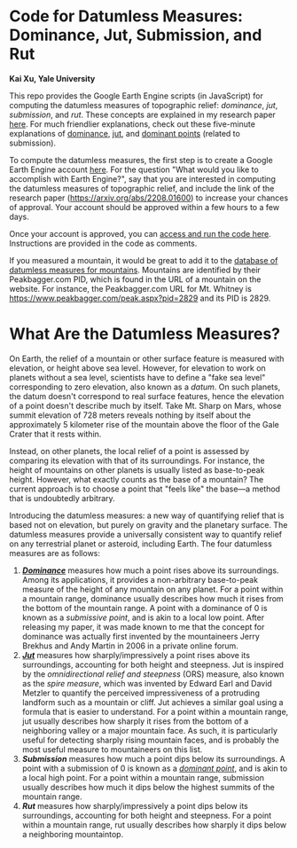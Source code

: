 
# Code for Datumless Measures: Dominance, Jut, Submission, and Rut
**Kai Xu, Yale University**

This repo provides the Google Earth Engine scripts (in JavaScript) for computing the datumless measures of topographic relief: *dominance*, *jut*, *submission*, and *rut*. These concepts are explained in my research paper [here](https://arxiv.org/abs/2208.01600). For much friendlier explanations, check out these five-minute explanations of [dominance](https://www.reddit.com/r/Mountaineering/comments/wfmrxw/a_new_way_to_measure_the_height_of_a_mountain/), [jut](https://www.reddit.com/r/Mountaineering/comments/wup76h/a_new_way_to_quantify_the_impressiveness_of_a/), and [dominant points](https://www.reddit.com/r/Mountaineering/comments/ww1wtw/on_top_of_the_world_a_new_mountain_metric/) (related to submission).

To compute the datumless measures, the first step is to create a Google Earth Engine account [here](https://earthengine.google.com/new_signup/). For the question "What would you like to accomplish with Earth Engine?", say that you are interested in computing the datumless measures of topographic relief, and include the link of the research paper (https://arxiv.org/abs/2208.01600) to increase your chances of approval. Your account should be approved within a few hours to a few days.

Once your account is approved, you can [access and run the code here](https://code.earthengine.google.com/e2c0e4d0f21bdec0bd80ec9e392cd958). Instructions are provided in the code as comments.

If you measured a mountain, it would be great to add it to the [database of datumless measures for mountains](https://docs.google.com/spreadsheets/d/10N-9gxmsiFdJ8IyFrnEmsvQjvnEgT6lAlNidwOAhKa8/edit?usp=sharing). Mountains are identified by their Peakbagger.com PID, which is found in the URL of a mountain on the website. For instance, the Peakbagger.com URL for Mt. Whitney is https://www.peakbagger.com/peak.aspx?pid=2829 and its PID is 2829.

# What Are the Datumless Measures?

On Earth, the relief of a mountain or other surface feature is measured with elevation, or height above sea level. However, for elevation to work on planets without a sea level, scientists have to define a "fake sea level" corresponding to zero elevation, also known as a *datum*. On such planets, the datum doesn't correspond to real surface features, hence the elevation of a point doesn't describe much by itself. Take Mt. Sharp on Mars, whose summit elevation of 728 meters reveals nothing by itself about the approximately 5 kilometer rise of the mountain above the floor of the Gale Crater that it rests within.

Instead, on other planets, the local relief of a point is assessed by comparing its elevation with that of its surroundings. For instance, the height of mountains on other planets is usually listed as base-to-peak height. However, what exactly counts as the base of a mountain? The current approach is to choose a point that "feels like" the base—a method that is undoubtedly arbitrary.

Introducing the datumless measures: a new way of quantifying relief that is based not on elevation, but purely on gravity and the planetary surface. The datumless measures provide a universally consistent way to quantify relief on any terrestrial planet or asteroid, including Earth. The four datumless measures are as follows:
 1. ***[Dominance](https://www.reddit.com/r/Mountaineering/comments/wfmrxw/a_new_way_to_measure_the_height_of_a_mountain/)*** measures how much a point rises above its surroundings. Among its applications, it provides a non-arbitrary base-to-peak measure of the height of any mountain on any planet. For a point within a mountain range, dominance usually describes how much it rises from the bottom of the mountain range. A point with a dominance of 0 is known as a *submissive point*, and is akin to a local low point. After releasing my paper, it was made known to me that the concept for dominance was actually first invented by the mountaineers Jerry Brekhus and Andy Martin in 2006 in a private online forum.
 2. ***[Jut](https://www.reddit.com/r/Mountaineering/comments/wup76h/a_new_way_to_quantify_the_impressiveness_of_a/)*** measures how sharply/impressively a point rises above its surroundings, accounting for both height and steepness. Jut is inspired by the *omnidirectional relief and steepness* (ORS) measure, also known as the *spire measure*, which was invented by Edward Earl and David Metzler to quantify the perceived impressiveness of a protruding landform such as a mountain or cliff. Jut achieves a similar goal using a formula that is easier to understand. For a point within a mountain range, jut usually describes how sharply it rises from the bottom of a neighboring valley or a major mountain face. As such, it is particularly useful for detecting sharply rising mountain faces, and is probably the most useful measure to mountaineers on this list.
3. ***Submission*** measures how much a point dips below its surroundings. A point with a submission of 0 is known as a *[dominant point](https://www.reddit.com/r/Mountaineering/comments/ww1wtw/on_top_of_the_world_a_new_mountain_metric/)*, and is akin to a local high point. For a point within a mountain range, submission usually describes how much it dips below the highest summits of the mountain range.
4. ***Rut*** measures how sharply/impressively a point dips below its surroundings, accounting for both height and steepness. For a point within a mountain range, rut usually describes how sharply it dips below a neighboring mountaintop.
